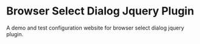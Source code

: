 Browser Select Dialog Jquery Plugin
===================================

A demo and test configuration website for browser select dialog jquery plugin.
